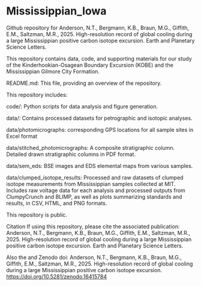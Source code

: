 # Mississippian_Iowa

Github repository for Anderson, N.T., Bergmann, K.B., Braun, M.G., Giffith, E.M., Saltzman, M.R., 2025. High-resolution record of global cooling during a large Mississippian positive carbon isotope excursion. Earth and Planetary Science Letters.

This repository contains data, code, and supporting materials for our study of the Kinderhookian-Osagean Boundary Excursion (KOBE) and the Mississippian Gilmore City Formation.

README.md: This file, providing an overview of the repository.

This repository includes:

code/: Python scripts for data analysis and figure generation.

data/: Contains processed datasets for petrographic and isotopic analyses.

data/photomicrographs: corresponding GPS locations for all sample sites in Excel format

data/stitched_photomicrographs:
A composite stratigraphic column. Detailed drawn stratigraphic columns in PDF format.

data/sem_eds:
BSE images and EDS elemental maps from various samples.

data/clumped_isotope_results:
Processed and raw datasets of clumped isotope measurements from Mississippian samples collected at MIT. Includes raw voltage data for each analysis and processed outputs from ClumpyCrunch and BLIMP, as well as plots summarizing standards and results, in CSV, HTML, and PNG formats.

This repository is public.

Citation
If using this repository, please cite the associated publication: Anderson, N.T., Bergmann, K.B., Braun, M.G., Giffith, E.M., Saltzman, M.R., 2025. High-resolution record of global cooling during a large Mississippian positive carbon isotope excursion. Earth and Planetary Science Letters.

Also the and Zenodo doi: Anderson, N.T., Bergmann, K.B., Braun, M.G., Giffith, E.M., Saltzman, M.R., 2025. High-resolution record of global cooling during a large Mississippian positive carbon isotope excursion. 
https://doi.org/10.5281/zenodo.16415784

